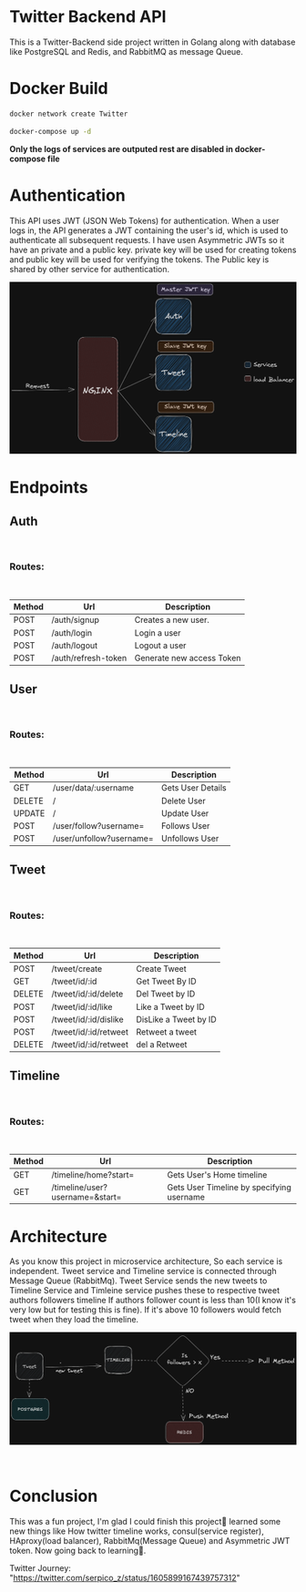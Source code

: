 # Twitter Backend API

This is a Twitter-Backend side project written in Golang along with
database like PostgreSQL and Redis, and RabbitMQ as message Queue.

# Docker Build

```bash
docker network create Twitter
```

```bash
docker-compose up -d
```

<b>Only the logs of services are outputed rest are disabled in docker-compose file</b>

# Authentication

This API uses JWT (JSON Web Tokens) for authentication. When a user logs in, the API generates a JWT containing the user's id, which is used to authenticate all subsequent requests. I have usen Asymmetric
JWTs so it have an private and a public key. private key will be used for creating tokens and public key will be used for verifying the tokens. The Public key is shared by other service for authentication.

![Asymmetric JWT key](img/slave_jwt_key.png)

# Endpoints

## Auth

&nbsp;

### Routes:

&nbsp;

| Method | Url                 | Description               |
| ------ | ------------------- | ------------------------- |
| POST   | /auth/signup        | Creates a new user.       |
| POST   | /auth/login         | Login a user              |
| POST   | /auth/logout        | Logout a user             |
| POST   | /auth/refresh-token | Generate new access Token |

## User

&nbsp;

### Routes:

&nbsp;

| Method | Url                      | Description       |
| ------ | ------------------------ | ----------------- |
| GET    | /user/data/:username     | Gets User Details |
| DELETE | /                        | Delete User       |
| UPDATE | /                        | Update User       |
| POST   | /user/follow?username=   | Follows User      |
| POST   | /user/unfollow?username= | Unfollows User    |

## Tweet

&nbsp;

### Routes:

&nbsp;

| Method | Url                   | Description           |
| ------ | --------------------- | --------------------- |
| POST   | /tweet/create         | Create Tweet          |
| GET    | /tweet/id/:id         | Get Tweet By ID       |
| DELETE | /tweet/id/:id/delete  | Del Tweet by ID       |
| POST   | /tweet/id/:id/like    | Like a Tweet by ID    |
| POST   | /tweet/id/:id/dislike | DisLike a Tweet by ID |
| POST   | /tweet/id/:id/retweet | Retweet a tweet       |
| DELETE | /tweet/id/:id/retweet | del a Retweet         |

## Timeline

&nbsp;

### Routes:

&nbsp;

| Method | Url                             | Description                               |
| ------ | ------------------------------- | ----------------------------------------- |
| GET    | /timeline/home?start=           | Gets User's Home timeline                 |
| GET    | /timeline/user?username=&start= | Gets User Timeline by specifying username |

# Architecture

As you know this project in microservice architecture, So each service is independent.
Tweet service and Timeline service is connected through Message Queue (RabbitMq). Tweet Service sends the new tweets to Timeline Service and Timleine service pushes these to respective tweet authors followers timeline If authors follower count is less than 10(I know it's very low but for testing this is fine). If it's above 10 followers would fetch tweet when they load the timeline.

![Tweet-Timleine link by Mq](img/tweet-timeline.png)

&nbsp;

# Conclusion

This was a fun project, I'm glad I could finish this project😬 learned some new things like How twitter timeline works, consul(service register), HAproxy(load balancer), RabbitMq(Message Queue) and Asymmetric JWT token. Now going back to learning👋.

Twitter Journey: "https://twitter.com/serpico_z/status/1605899167439757312"
